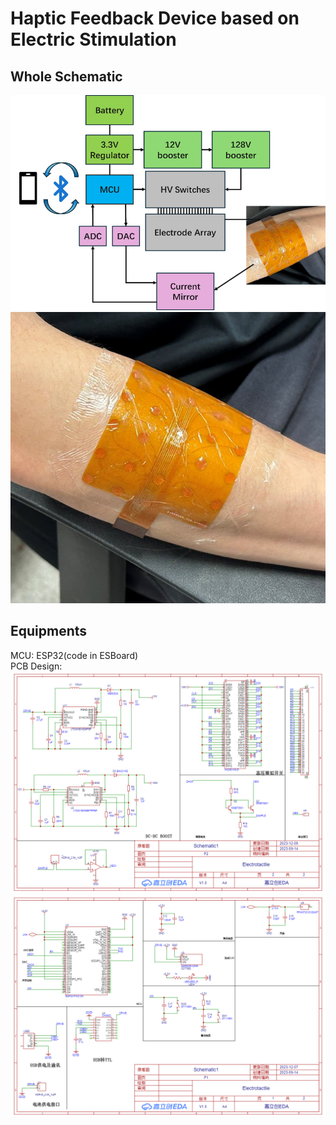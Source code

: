 # Haptic Feedback Device based on Electric Stimulation
## Whole Schematic  
![Flowchart](images/total_Schematic.png)  
![](images/electrode.jpg)  
## Equipments
MCU: ESP32(code in ESBoard)  
PCB Design:  
![](images/Schematic1.png)  
![](images/Schematic2.png)  
